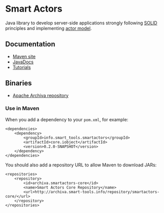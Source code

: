 # Smart Actors

Java library to develop server-side applications strongly following [SOLID](https://en.wikipedia.org/wiki/SOLID_\(object-oriented_design\)) principles and implementing [actor model](https://en.wikipedia.org/wiki/Actor_model).

## Documentation

* [Maven site](http://smarttools.github.io/smartactors-core/develop/)
* [JavaDocs](http://smarttools.github.io/smartactors-core/develop/apidocs/index.html)
* [Tutorials](http://smarttools.github.io/smartactors-core/develop/tutorials/)

## Binaries

* [Apache Archiva repository](https://archiva.smart-tools.info/#browse~smartactors-core/info.smart_tools.smartactors)

### Use in Maven

When you add a dependency to your `pom.xml`, for example:

    <dependencies>
        <dependency>
            <groupId>info.smart_tools.smartactors</groupId>
            <artifactId>core.iobject</artifactId>
            <version>0.2.0-SNAPSHOT</version>
        </dependency>
    </dependencies>
    
You should also add a repository URL to allow Maven to download JARs:

    <repositories>
        <repository>
            <id>archiva.smartactors-core</id>
            <name>Smart Actors Core Repository</name>
            <url>http://archiva.smart-tools.info/repository/smartactors-core/</url>
        </repository>
    </repositories>

